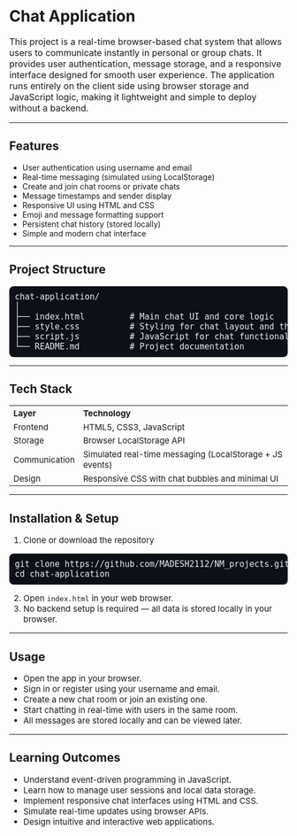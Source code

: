 
<h1>Chat Application</h1>

<p style="font-size:16px;">
This project is a real-time browser-based chat system that allows users to communicate instantly in personal or group chats. It provides user authentication, message storage, and a responsive interface designed for smooth user experience. The application runs entirely on the client side using browser storage and JavaScript logic, making it lightweight and simple to deploy without a backend.
</p>

---

<h2>Features</h2>

- User authentication using username and email  
- Real-time messaging (simulated using LocalStorage)  
- Create and join chat rooms or private chats  
- Message timestamps and sender display  
- Responsive UI using HTML and CSS  
- Emoji and message formatting support  
- Persistent chat history (stored locally)  
- Simple and modern chat interface  

---

<h2>Project Structure</h2>

<pre style="font-size:15px; background:#0d1117; color:#e6eef8; padding:10px; border-radius:8px;">
chat-application/
│
├── index.html         # Main chat UI and core logic
├── style.css          # Styling for chat layout and themes
├── script.js          # JavaScript for chat functionality
└── README.md          # Project documentation
</pre>

<hr>

<h2>Tech Stack</h2>

<table style="font-size:15px; border-collapse:collapse;">
  <tr><th style="text-align:left;">Layer</th><th style="text-align:left;">Technology</th></tr>
  <tr><td>Frontend</td><td>HTML5, CSS3, JavaScript</td></tr>
  <tr><td>Storage</td><td>Browser LocalStorage API</td></tr>
  <tr><td>Communication</td><td>Simulated real-time messaging (LocalStorage + JS events)</td></tr>
  <tr><td>Design</td><td>Responsive CSS with chat bubbles and minimal UI</td></tr>
</table>

<hr>

<h2>Installation & Setup</h2>

<ol style="font-size:15px;">
  <li>Clone or download the repository</li>
</ol>

<pre style="font-size:15px; background:#0d1117; color:#e6eef8; padding:10px; border-radius:8px;">
git clone https://github.com/MADESH2112/NM_projects.git
cd chat-application
</pre>

<ol start="2" style="font-size:15px;">
  <li>Open <code>index.html</code> in your web browser.</li>
  <li>No backend setup is required — all data is stored locally in your browser.</li>
</ol>

<hr>

<h2>Usage</h2>

<ul style="font-size:15px;">
  <li>Open the app in your browser.</li>
  <li>Sign in or register using your username and email.</li>
  <li>Create a new chat room or join an existing one.</li>
  <li>Start chatting in real-time with users in the same room.</li>
  <li>All messages are stored locally and can be viewed later.</li>
</ul>

<hr>

<h2>Learning Outcomes</h2>

<ul style="font-size:15px;">
  <li>Understand event-driven programming in JavaScript.</li>
  <li>Learn how to manage user sessions and local data storage.</li>
  <li>Implement responsive chat interfaces using HTML and CSS.</li>
  <li>Simulate real-time updates using browser APIs.</li>
  <li>Design intuitive and interactive web applications.</li>
</ul>
